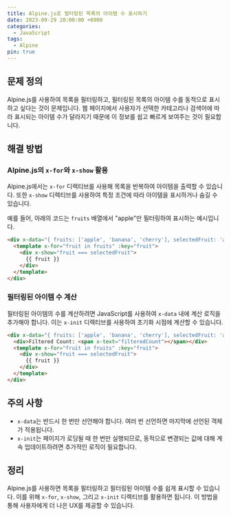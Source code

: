 ```yaml
---
title: Alpine.js로 필터링된 목록의 아이템 수 표시하기
date: 2023-09-29 20:00:00 +0900
categories:
  - JavaScript
tags:
  - Alpine
pin: true
---
```


## 문제 정의

Alpine.js를 사용하여 목록을 필터링하고, 필터링된 목록의 아이템 수를 동적으로 표시하고 싶다는 것이 문제입니다. 웹 페이지에서 사용자가 선택한 카테고리나 검색어에 따라 표시되는 아이템 수가 달라지기 때문에 이 정보를 쉽고 빠르게 보여주는 것이 필요합니다.

## 해결 방법

### Alpine.js의 `x-for`와 `x-show` 활용

Alpine.js에서는 `x-for` 디렉티브를 사용해 목록을 반복하여 아이템을 출력할 수 있습니다. 또한 `x-show` 디렉티브를 사용하여 특정 조건에 따라 아이템을 표시하거나 숨길 수 있습니다.

예를 들어, 아래의 코드는 `fruits` 배열에서 "apple"만 필터링하여 표시하는 예시입니다.

```html
<div x-data="{ fruits: ['apple', 'banana', 'cherry'], selectedFruit: 'apple' }">
  <template x-for="fruit in fruits" :key="fruit">
    <div x-show="fruit === selectedFruit">
      {{ fruit }}
    </div>
  </template>
</div>
```

### 필터링된 아이템 수 계산

필터링된 아이템의 수를 계산하려면 JavaScript를 사용하여 `x-data` 내에 계산 로직을 추가해야 합니다. 이는 `x-init` 디렉티브를 사용하여 초기화 시점에 계산할 수 있습니다.

```html
<div x-data="{ fruits: ['apple', 'banana', 'cherry'], selectedFruit: 'apple', filteredCount: 0 }" x-init="filteredCount = fruits.filter(fruit => fruit === selectedFruit).length">
  <div>Filtered Count: <span x-text="filteredCount"></span></div>
  <template x-for="fruit in fruits" :key="fruit">
    <div x-show="fruit === selectedFruit">
      {{ fruit }}
    </div>
  </template>
</div>
```

## 주의 사항

- `x-data`는 반드시 한 번만 선언해야 합니다. 여러 번 선언하면 마지막에 선언된 객체가 적용됩니다.
- `x-init`는 페이지가 로딩될 때 한 번만 실행되므로, 동적으로 변경되는 값에 대해 계속 업데이트하려면 추가적인 로직이 필요합니다.

## 정리

Alpine.js를 사용하면 목록을 필터링하고 필터링된 아이템 수를 쉽게 표시할 수 있습니다. 이를 위해 `x-for`, `x-show`, 그리고 `x-init` 디렉티브를 활용하면 됩니다. 이 방법을 통해 사용자에게 더 나은 UX를 제공할 수 있습니다.